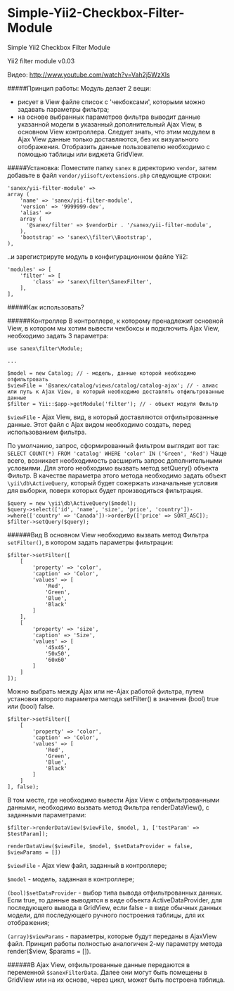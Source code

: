 # Simple-Yii2-Checkbox-Filter-Module
Simple Yii2 Checkbox Filter Module

Yii2 filter module v0.03

Видео: http://www.youtube.com/watch?v=Vah2j5WzXIs

#####Принцип работы:
Модуль делает 2 вещи: 
- рисует в View файле список с 'чекбоксами', которыми можно задавать параметры фильтра;
- на основе выбранных параметров фильтра выводит данные указанной модели в указанный дополнительный Ajax View, в основном View контроллера. Следует знать, что этим модулем в Ajax View данные только доставляются, без их визуального отображения. Отобразить данные пользователю необходимо с помощью таблицы или виджета GridView.



#####Установка:
Поместите папку `sanex` в директорию `vendor`, затем добавьте в файл `vendor/yiisoft/extensions.php` следующие строки:
```
'sanex/yii-filter-module' => 
array (
    'name' => 'sanex/yii-filter-module',
    'version' => '9999999-dev',
    'alias' => 
    array (
      '@sanex/filter' => $vendorDir . '/sanex/yii-filter-module',
    ),
    'bootstrap' => 'sanex\\filter\\Bootstrap',
),
```
..и зарегистрируте модуль в конфигурационном файле Yii2:
```
'modules' => [
    'filter' => [
        'class' => 'sanex\filter\SanexFilter',
    ],
],
```


#####Как использовать?

######Контроллер
В контроллере, к которому пренадлежит основной View, в котором мы хотим вывести чекбоксы и подключить Ajax View, необходимо задать 3 параметра:
```
use sanex\filter\Module;

...

$model = new Catalog; // - модель, данные которой необходимо отфильтровать
$viewFile = '@sanex/catalog/views/catalog/catalog-ajax'; // - алиас или путь к Ajax View, в который необходимо доставлять отфильтрованные данные
$filter = Yii::$app->getModule('filter'); // - объект модуля Фильтр
```

`$viewFile` - Ajax View, вид, в который доставляются отфильтрованные данные. Этот файл с Ajax видом необходимо создать, перед использованием фильтра.

По умолчанию, запрос, сформированный фильтром выглядит вот так: `SELECT COUNT(*) FROM 'catalog' WHERE 'color' IN ('Green', 'Red')`
Чаще всего, возникает необходимость расширить запрос дополнительными условиями. Для этого необходимо вызвать метод setQuery() объекта Фильтр. В качестве параметра этого метода необходимо задать объект `\yii\db\ActiveQuery`, который будет сожержать изначальные условия для выборки, поверх которых будет производиться фильтрация.

```
$query = new \yii\db\ActiveQuery($model);
$query->select(['id', 'name', 'size', 'price', 'country'])->where(['country' => 'Canada'])->orderBy(['price' => SORT_ASC]); 
$filter->setQuery($query);
```

######Вид
В основном View необходимо вызвать метод Фильтра `setFilter()`, в котором задать параметры фильтрации:

```
$filter->setFilter([
    [
        'property' => 'color',
        'caption' => 'Color',
        'values' => [
            'Red',
            'Green',
            'Blue',
            'Black'
        ]
    ],
    [
        'property' => 'size',
        'caption' => 'Size',
        'values' => [
            '45x45',
            '50x50',
            '60x60'
        ]
    ]
]);
```

Можно выбрать между Ajax или не-Ajax работой фильтра, путем установки второго параметра метода setFilter() в значения (bool) true или (bool) false.
```
$filter->setFilter([
    [
        'property' => 'color',
        'caption' => 'Color',
        'values' => [
            'Red',
            'Green',
            'Blue',
            'Black'
        ]
    ]
], false);
```

В том месте, где необходимо вывести Ajax View с отфильтрованными данными, необходимо вызвать метод Фильтра renderDataView(), с заданными параметрами:
```
$filter->renderDataView($viewFile, $model, 1, ['testParam' => $testParam]);
```
`renderDataView($viewFile, $model, $setDataProvider = false, $viewParams = [])`

`$viewFile` - Ajax view файл, заданный в контроллере;

`$model` - модель, заданная в контроллере;

`(bool)$setDataProvider` - выбор типа вывода отфильтрованных данных. Если true, то данные выводятся в виде объекта ActiveDataProvider, для последующего вывода в GridView, если false - в виде обычных данных модели, для последующего ручного построения таблицы, для их отображения;

`(array)$viewParams` - параметры, которые будут переданы в AjaxView файл. Принцип работы полностью аналогичен 2-му параметру метода render($view, $params = []).

######В Ajax View, отфильтрованные данные передаются в переменной `$sanexFilterData`.
Далее они могут быть помещены в GridView или на их основе, через цикл, может быть построена таблица.
